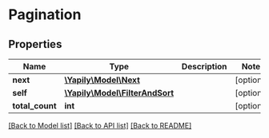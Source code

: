 # Pagination

## Properties
Name | Type | Description | Notes
------------ | ------------- | ------------- | -------------
**next** | [**\Yapily\Model\Next**](Next.md) |  | [optional] 
**self** | [**\Yapily\Model\FilterAndSort**](FilterAndSort.md) |  | [optional] 
**total_count** | **int** |  | [optional] 

[[Back to Model list]](../README.md#documentation-for-models) [[Back to API list]](../README.md#documentation-for-api-endpoints) [[Back to README]](../README.md)


